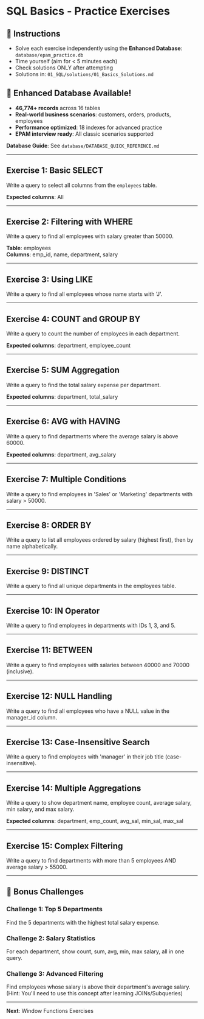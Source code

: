 # SQL Basics - Practice Exercises

## 📝 Instructions
- Solve each exercise independently using the **Enhanced Database**: `database/epam_practice.db`
- Time yourself (aim for < 5 minutes each)
- Check solutions ONLY after attempting
- Solutions in: `01_SQL/solutions/01_Basics_Solutions.md`

## 🚀 Enhanced Database Available!
- **46,774+ records** across 16 tables
- **Real-world business scenarios**: customers, orders, products, employees
- **Performance optimized**: 18 indexes for advanced practice
- **EPAM interview ready**: All classic scenarios supported

**Database Guide**: See `database/DATABASE_QUICK_REFERENCE.md`

---

## Exercise 1: Basic SELECT
Write a query to select all columns from the `employees` table.

**Expected columns**: All

---

## Exercise 2: Filtering with WHERE
Write a query to find all employees with salary greater than 50000.

**Table**: employees  
**Columns**: emp_id, name, department, salary

---

## Exercise 3: Using LIKE
Write a query to find all employees whose name starts with 'J'.

---

## Exercise 4: COUNT and GROUP BY
Write a query to count the number of employees in each department.

**Expected columns**: department, employee_count

---

## Exercise 5: SUM Aggregation
Write a query to find the total salary expense per department.

**Expected columns**: department, total_salary

---

## Exercise 6: AVG with HAVING
Write a query to find departments where the average salary is above 60000.

**Expected columns**: department, avg_salary

---

## Exercise 7: Multiple Conditions
Write a query to find employees in 'Sales' or 'Marketing' departments with salary > 50000.

---

## Exercise 8: ORDER BY
Write a query to list all employees ordered by salary (highest first), then by name alphabetically.

---

## Exercise 9: DISTINCT
Write a query to find all unique departments in the employees table.

---

## Exercise 10: IN Operator
Write a query to find employees in departments with IDs 1, 3, and 5.

---

## Exercise 11: BETWEEN
Write a query to find employees with salaries between 40000 and 70000 (inclusive).

---

## Exercise 12: NULL Handling
Write a query to find all employees who have a NULL value in the manager_id column.

---

## Exercise 13: Case-Insensitive Search
Write a query to find employees with 'manager' in their job title (case-insensitive).

---

## Exercise 14: Multiple Aggregations
Write a query to show department name, employee count, average salary, min salary, and max salary.

**Expected columns**: department, emp_count, avg_sal, min_sal, max_sal

---

## Exercise 15: Complex Filtering
Write a query to find departments with more than 5 employees AND average salary > 55000.

---

## 🎯 Bonus Challenges

### Challenge 1: Top 5 Departments
Find the 5 departments with the highest total salary expense.

### Challenge 2: Salary Statistics
For each department, show count, sum, avg, min, max salary, all in one query.

### Challenge 3: Advanced Filtering
Find employees whose salary is above their department's average salary. 
(Hint: You'll need to use this concept after learning JOINs/Subqueries)

---

**Next**: Window Functions Exercises
